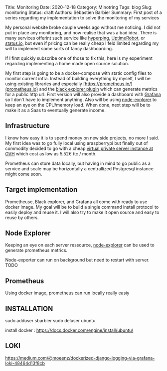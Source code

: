 Title: Monitoring
Date: 2020-12-18
Category: Minotring
Tags: blog
Slug: monitoring
Status: draft
Authors: Sébastien Barbier
Summary: First post of a series regarding my implementation to solve the monitoring of my services

My personal website broke couple weeks ago without me noticing. I did not put in place any monitoring, and now realise that was a bad idea. There is many services offerint such service like [hyperping](https://hyperping.io/), [UptimeRobot](https://uptimerobot.com/), or [status.io](https://status.io/), but even if pricing can be really cheap I feld limited regarding my will to implement some sorts of fancy dashboarding.

If I first quickly subscribe one of those to fix this, here is my experiment regarding implementing a home made open source solution.

My first step is going to be a docker-compose with static config files to monitor current infra. Instead of building everything by myself, I will be using existing libraries and especially [https://prometheus.io/](prometheus.io) and the [black explorer plugin](https://github.com/prometheus/blackbox_exporter) which can generate metrics for a public http url. First version will also provide a dashboard with [Grafana](https://grafana.com/) so I don't have to implement anything. Also will be using [node-explorer](https://prometheus.io/docs/guides/node-exporter/) to keep an eye on the CPU/memory load. When done, next step will be to make it as a Saas to eventually generate income.

## Infrastructure

I know how easy it is to spend money on new side projects, no more I said. My first idea was to go fully local using  araspberrypi but finally out of commodity decided to go with a cheap [virtual private server instance at OVH](https://www.ovhcloud.com/fr/vps/) which cost as low as 5.52€ ttc / month.

Prometheus can store data locally, but having in mind to go public as a service and scale may be horizontally a centrallized Postgresql instance might come soon.

## Target implementation

Prometheuse, Black explorer, and Grafana all come with ready to use docker image. My goal will be to build a single command install protocol to easily deploy and reuse it. I will also try to make it open source and easy to reuse by others.

## Node Explorer

Keeping an eye on each server ressource, [node-explorer](https://prometheus.io/docs/guides/node-exporter/) can be used to generate prometheus metrics.

Node-exporter can run on background but need to restart with server. TODO

## Prometheus

Using docker image, prometheus can run locally really easiy


## INSTALLATION

sudo adduser sbarbier
sudo deluser ubuntu

install docker : https://docs.docker.com/engine/install/ubuntu/


## LOKI

https://medium.com/@moeenz/dockerized-django-logging-via-grafana-loki-48464d13f8cb


